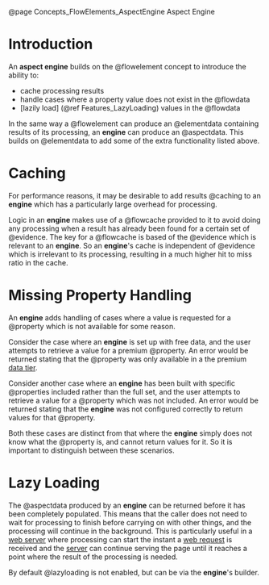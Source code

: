 @page Concepts_FlowElements_AspectEngine Aspect Engine

# Introduction

An **aspect engine** builds on the @flowelement concept to introduce the ability to:
* cache processing results
* handle cases where a property value does not exist in the @flowdata
* [lazily load] (@ref Features_LazyLoading) values in the @flowdata

In the same way a @flowelement can produce an @elementdata containing results of its processing, an 
**engine** can produce an @aspectdata. This builds on @elementdata to add some of the extra functionality
listed above.


# Caching

For performance reasons, it may be desirable to add results @caching to an **engine** which has a particularly large overhead for 
processing.

Logic in an **engine** makes use of a @flowcache provided to it to avoid doing any processing when a result has already been found
for a certain set of @evidence. The key for a @flowcache is based of the @evidence which is relevant to an **engine**. So an **engine**'s
cache is independent of @evidence which is irrelevant to its processing, resulting in a much higher hit to miss ratio in the cache.


# Missing Property Handling

An **engine** adds handling of cases where a value is requested for a @property which is not available for some reason.

Consider the case where an **engine** is set up with free data, and the user attempts to retrieve a value for a premium @property.
An error would be returned stating that the @property was only available in a the premium [data tier](@term{DataTier}).

Consider another case where an **engine** has been built with specific @properties included rather than the full set, and the user
attempts to retrieve a value for a @property which was not included. An error would be returned stating that the **engine** was not
configured correctly to return values for that @property.

Both these cases are distinct from that where the **engine** simply does not know what the @property is, and cannot return values
for it. So it is important to distinguish between these scenarios.


# Lazy Loading

The @aspectdata produced by an **engine** can be returned before it has been completely populated. This means that the caller does not
need to wait for processing to finish before carrying on with other things, and the processing will continue in the background. This is
particularly useful in a [web server](@term{WebServer}) where processing can start the instant a [web request](@term{WebRequest}) is
received and the [server](@term{WebServer}) can continue serving the page until it reaches a point where the result of the processing
is needed.

By default @lazyloading is not enabled, but can be via the **engine**'s builder.